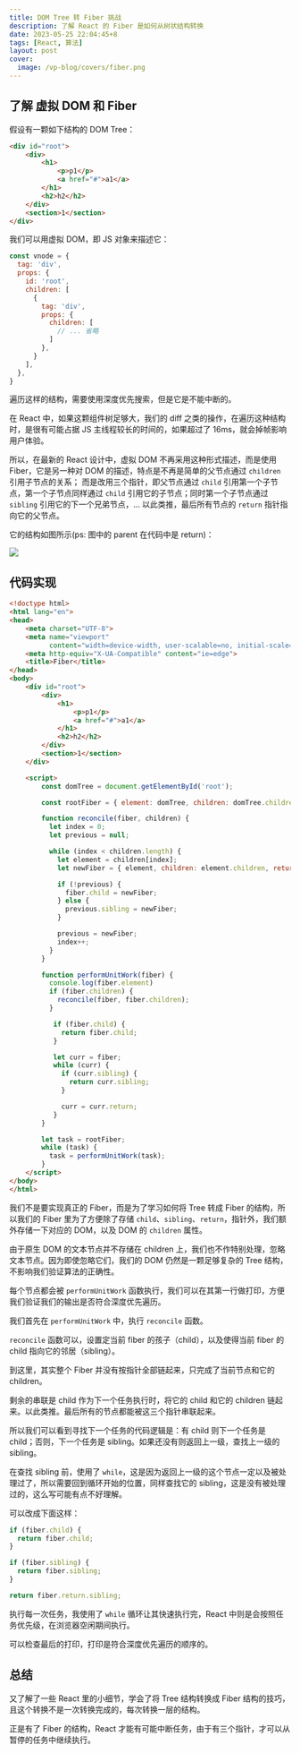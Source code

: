 ```yaml
---
title: DOM Tree 转 Fiber 挑战
description: 了解 React 的 Fiber 是如何从树状结构转换
date: 2023-05-25 22:04:45+8
tags: [React, 算法]
layout: post
cover:
  image: /vp-blog/covers/fiber.png
---
```


## 了解 虚拟 DOM 和 Fiber

假设有一颗如下结构的 DOM Tree：

```html
<div id="root">
    <div>
        <h1>
            <p>p1</p>
            <a href="#">a1</a>
        </h1>
        <h2>h2</h2>
    </div>
    <section>1</section>
</div>
```

我们可以用虚拟 DOM，即 JS 对象来描述它：

```js
const vnode = {
  tag: 'div',
  props: {
    id: 'root',
    children: [
      {
        tag: 'div',
        props: {
          children: [
            // ... 省略
          ]
        },
      }
    ],
  }, 
}
```

遍历这样的结构，需要使用深度优先搜索，但是它是不能中断的。

在 React 中，如果这颗组件树足够大，我们的 diff 之类的操作，在遍历这种结构时，是很有可能占据 JS 主线程较长的时间的，如果超过了 16ms，就会掉帧影响用户体验。

所以，在最新的 React 设计中，虚拟 DOM 不再采用这种形式描述，而是使用 Fiber，它是另一种对 DOM 的描述，特点是不再是简单的父节点通过 `children` 引用子节点的关系；
而是改用三个指针，即父节点通过 `child` 引用第一个子节点，第一个子节点同样通过 `child` 引用它的子节点；同时第一个子节点通过 `sibling` 引用它的下一个兄弟节点，... 以此类推，最后所有节点的 `return` 指针指向它的父节点。

它的结构如图所示(ps: 图中的 parent 在代码中是 return)：

![](/resources/2023-05/21.png)


## 代码实现

```html
<!doctype html>
<html lang="en">
<head>
    <meta charset="UTF-8">
    <meta name="viewport"
          content="width=device-width, user-scalable=no, initial-scale=1.0, maximum-scale=1.0, minimum-scale=1.0">
    <meta http-equiv="X-UA-Compatible" content="ie=edge">
    <title>Fiber</title>
</head>
<body>
    <div id="root">
        <div>
            <h1>
                <p>p1</p>
                <a href="#">a1</a>
            </h1>
            <h2>h2</h2>
        </div>
        <section>1</section>
    </div>

    <script>
        const domTree = document.getElementById('root');

        const rootFiber = { element: domTree, children: domTree.children };

        function reconcile(fiber, children) {
          let index = 0;
          let previous = null;

          while (index < children.length) {
            let element = children[index];
            let newFiber = { element, children: element.children, return: fiber }

            if (!previous) {
              fiber.child = newFiber;
            } else {
              previous.sibling = newFiber;
            }

            previous = newFiber;
            index++;
          }
        }

        function performUnitWork(fiber) {
          console.log(fiber.element)
          if (fiber.children) {
            reconcile(fiber, fiber.children);
          }

           if (fiber.child) {
             return fiber.child;
           }

           let curr = fiber;
           while (curr) {
             if (curr.sibling) {
               return curr.sibling;
             }

             curr = curr.return;
           }
        }

        let task = rootFiber;
        while (task) {
          task = performUnitWork(task);
        }
    </script>
</body>
</html>
```

我们不是要实现真正的 Fiber，而是为了学习如何将 Tree 转成 Fiber 的结构，所以我们的 Fiber 里为了方便除了存储 `child`、`sibling`、`return`，指针外，我们额外存储一下对应的 DOM，以及 DOM 的 `children` 属性。

由于原生 DOM 的文本节点并不存储在 children 上，我们也不作特别处理，忽略文本节点。因为即使忽略它们，我们的 DOM 仍然是一颗足够复杂的 Tree 结构，不影响我们验证算法的正确性。

每个节点都会被 `performUnitWork` 函数执行，我们可以在其第一行做打印，方便我们验证我们的输出是否符合深度优先遍历。

我们首先在 `performUnitWork` 中，执行 `reconcile` 函数。

`reconcile` 函数可以，设置定当前 fiber 的孩子（child），以及使得当前 fiber 的 child 指向它的邻居（sibling）。

到这里，其实整个 Fiber 并没有按指针全部链起来，只完成了当前节点和它的 children。

剩余的串联是 child 作为下一个任务执行时，将它的 child 和它的 children 链起来。以此类推。最后所有的节点都能被这三个指针串联起来。

所以我们可以看到寻找下一个任务的代码逻辑是：有 child 则下一个任务是 child；否则，下一个任务是 sibling。如果还没有则返回上一级，查找上一级的 sibling。

在查找 sibling 前，使用了 `while`，这是因为返回上一级的这个节点一定以及被处理过了，所以需要回到循环开始的位置，同样查找它的 sibling，这是没有被处理过的，这么写可能有点不好理解。

可以改成下面这样：

```js
if (fiber.child) {
  return fiber.child;
}

if (fiber.sibling) {
  return fiber.sibling;
}

return fiber.return.sibling;
```

执行每一次任务，我使用了 `while` 循环让其快速执行完，React 中则是会按照任务优先级，在浏览器空闲期间执行。

可以检查最后的打印，打印是符合深度优先遍历的顺序的。


## 总结

又了解了一些 React 里的小细节，学会了将 Tree 结构转换成 Fiber 结构的技巧，且这个转换不是一次转换完成的，每次转换一层的结构。

正是有了 Fiber 的结构，React 才能有可能中断任务，由于有三个指针，才可以从暂停的任务中继续执行。
